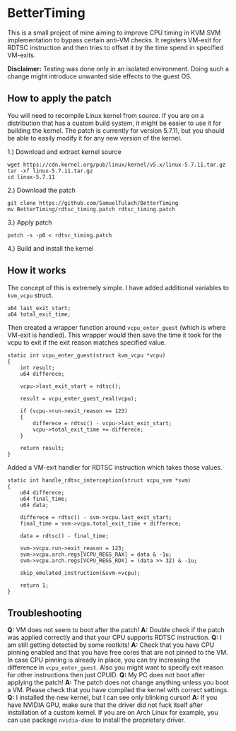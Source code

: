# BetterTiming
This is a small project of mine aiming to improve CPU timing in KVM SVM implementation to bypass certain anti-VM checks. It registers VM-exit for RDTSC instruction and then tries to offset it by the time spend in specified VM-exits.

**Disclaimer:** Testing was done only in an isolated environment. Doing such a change might introduce unwanted side effects to the guest OS.

## How to apply the patch
You will need to recompile Linux kernel from source. If you are on a distribution that has a custom build system, it might be easier to use it for building the kernel. The patch is currently for version 5.7.11, but you should be able to easily modify it for any new version of the kernel. 

1.) Download and extract kernel source
```
wget https://cdn.kernel.org/pub/linux/kernel/v5.x/linux-5.7.11.tar.gz
tar -xf linux-5.7.11.tar.gz
cd linux-5.7.11
```
2.) Download the patch
```
git clone https://github.com/SamuelTulach/BetterTiming
mv BetterTiming/rdtsc_timing.patch rdtsc_timing.patch
```
3.) Apply patch
```
patch -s -p0 < rdtsc_timing.patch
```
4.) Build and install the kernel

## How it works
The concept of this is extremely simple. I have added additional variables to `kvm_vcpu` struct.
```
u64 last_exit_start;
u64 total_exit_time;
```
Then created a wrapper function around `vcpu_enter_guest` (which is where VM-exit is handled). This wrapper would then save the time it took for the vcpu to exit if the exit reason matches specified value.
```
static int vcpu_enter_guest(struct kvm_vcpu *vcpu) 
{	
	int result;
	u64 differece;
	
	vcpu->last_exit_start = rdtsc();

	result = vcpu_enter_guest_real(vcpu);

	if (vcpu->run->exit_reason == 123) 
	{
		differece = rdtsc() - vcpu->last_exit_start;
		vcpu->total_exit_time += differece;
	}

	return result;
}
```
Added a VM-exit handler for RDTSC instruction which takes those values.
```
static int handle_rdtsc_interception(struct vcpu_svm *svm) 
{
	u64 differece;
	u64 final_time;
	u64 data;
	
	differece = rdtsc() - svm->vcpu.last_exit_start;
	final_time = svm->vcpu.total_exit_time + differece;

	data = rdtsc() - final_time;

	svm->vcpu.run->exit_reason = 123;
	svm->vcpu.arch.regs[VCPU_REGS_RAX] = data & -1u;
	svm->vcpu.arch.regs[VCPU_REGS_RDX] = (data >> 32) & -1u;

	skip_emulated_instruction(&svm->vcpu);

	return 1;
}
```

## Troubleshooting
**Q:** VM does not seem to boot after the patch!
**A:** Double check if the patch was applied correctly and that your CPU supports RDTSC instruction.
**Q:** I am still getting detected by some rootkits!
**A:** Check that you have CPU pinning enabled and that you have free cores that are not pinned to the VM. In case CPU pinning is already in place, you can try increasing the difference in `vcpu_enter_guest`. Also you might want to specify exit reason for other instructions then just CPUID.
**Q:** My PC does not boot after applying the patch!
**A:** The patch does not change anything unless you boot a VM. Please check that you have compiled the kernel with correct settings.
**Q:** I installed the new kernel, but I can see only blinking cursor!
**A:** If you have NVIDIA GPU, make sure that the driver did not fuck itself after installation of a custom kernel. If you are on Arch Linux for example, you can use package `nvidia-dkms` to install the proprietary driver.
